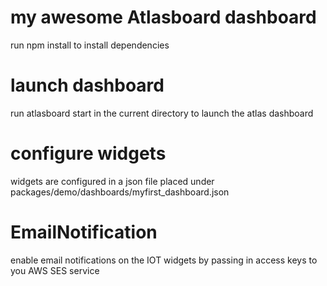 # my awesome Atlasboard dashboard
run npm install to install dependencies

# launch dashboard
run atlasboard start in the current directory to launch the atlas dashboard

# configure widgets
widgets are configured in a json file placed under packages/demo/dashboards/myfirst_dashboard.json

# EmailNotification
enable email notifications on the IOT widgets by passing in access keys to you AWS SES service